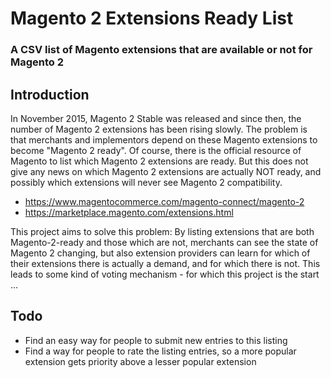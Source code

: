 # Magento 2 Extensions Ready List
### A CSV list of Magento extensions that are available or not for Magento 2

## Introduction
In November 2015, Magento 2 Stable was released and since then, the number of Magento 2 extensions has been rising slowly. The problem is that merchants and implementors depend on these Magento extensions to become "Magento 2 ready". Of course, there is the official resource of Magento to list which Magento 2 extensions are ready. But this does not give any news on which Magento 2 extensions are actually NOT ready, and possibly which extensions will never see Magento 2 compatibility.
- https://www.magentocommerce.com/magento-connect/magento-2
- https://marketplace.magento.com/extensions.html

This project aims to solve this problem: By listing extensions that are both Magento-2-ready and those which are not, merchants can see the state of Magento 2 changing, but also extension providers can learn for which of their extensions there is actually a demand, and for which there is not. This leads to some kind of voting mechanism - for which this project is the start ...

## Todo
- Find an easy way for people to submit new entries to this listing
- Find a way for people to rate the listing entries, so a more popular extension gets priority above a lesser popular extension
